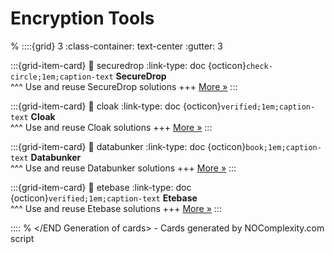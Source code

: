 # Encryption Tools 
% <Start Generation of cards> 
::::{grid} 3
:class-container: text-center
:gutter: 3 

:::{grid-item-card}
:link: securedrop
:link-type: doc
{octicon}`check-circle;1em;caption-text` **SecureDrop**        
^^^
Use and reuse SecureDrop solutions
+++
[More »](securedrop)
:::


:::{grid-item-card}
:link: cloak
:link-type: doc
{octicon}`verified;1em;caption-text` **Cloak**        
^^^
Use and reuse Cloak solutions
+++
[More »](cloak)
:::


:::{grid-item-card}
:link: databunker
:link-type: doc
{octicon}`book;1em;caption-text` **Databunker**        
^^^
Use and reuse Databunker solutions
+++
[More »](databunker)
:::


:::{grid-item-card}
:link: etebase
:link-type: doc
{octicon}`verified;1em;caption-text` **Etebase**        
^^^
Use and reuse Etebase solutions
+++
[More »](etebase)
:::


::::
% </END Generation of cards> - Cards generated by NOComplexity.com script